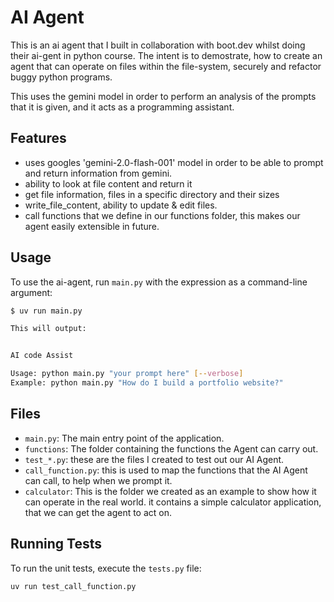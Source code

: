 # AI Agent

This is an ai agent that I built in collaboration with boot.dev whilst doing their ai-gent in python course. 
The intent is to demostrate, how to create an agent that can operate on files within the file-system, securely and refactor buggy python programs.

This uses the gemini model in order to perform an analysis of the prompts that it is given, and it acts as a programming assistant.

## Features

*   uses googles 'gemini-2.0-flash-001' model in order to be able to prompt and return information from gemini.
*   ability to look at file content and return it
*   get file information, files in a specific directory and their sizes
*   write_file_content, ability to update & edit files.
*   call functions that we define in our functions folder, this makes our agent easily extensible in future.

## Usage

To use the ai-agent, run `main.py` with the expression as a command-line argument:

```bash
$ uv run main.py

This will output:
```

```bash

AI code Assist

Usage: python main.py "your prompt here" [--verbose]
Example: python main.py "How do I build a portfolio website?"
```

## Files

*   `main.py`: The main entry point of the application.
*   `functions`: The folder containing the functions the Agent can carry out.
*   `test_*.py`: these are the files I created to test out our AI Agent.
*   `call_function.py`: this is used to map the functions that the AI Agent can call, to help when we prompt it.
*   `calculator`: This is the folder we created as an example to show how it can operate in the real world. it contains a simple calculator application, that we can get the agent to act on.

## Running Tests

To run the unit tests, execute the `tests.py` file:

```bash
uv run test_call_function.py
```

